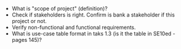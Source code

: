 - What is "scope of project" (definition)?
- Check if stakeholders is right. Confirm is bank a stakeholder if this project
  or not.
- Verify non-functional and functional requirements.
- What is use-case table format in taks 1.3 (is it the table in SE10ed - pages
  145)?
